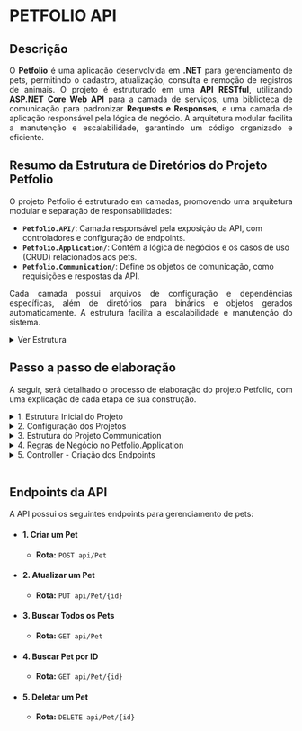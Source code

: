 # PETFOLIO API

## Descrição

<p align="justify">O <strong>Petfolio</strong> é uma aplicação desenvolvida em <strong>.NET</strong> para gerenciamento de pets, permitindo o cadastro, atualização, consulta e remoção de registros de animais. O projeto é estruturado em uma <strong>API RESTful</strong>, utilizando <strong>ASP.NET Core Web API</strong> para a camada de serviços, uma biblioteca de comunicação para padronizar <strong>Requests e Responses</strong>, e uma camada de aplicação responsável pela lógica de negócio. A arquitetura modular facilita a manutenção e escalabilidade, garantindo um código organizado e eficiente.</p> 


## Resumo da Estrutura de Diretórios do Projeto Petfolio

<p align="justify">O projeto Petfolio é estruturado em camadas, promovendo uma arquitetura modular e separação de responsabilidades:</p>

- **`Petfolio.API/`**: Camada responsável pela exposição da API, com controladores e configuração de endpoints.
- **`Petfolio.Application/`**: Contém a lógica de negócios e os casos de uso (CRUD) relacionados aos pets.
- **`Petfolio.Communication/`**: Define os objetos de comunicação, como requisições e respostas da API.

<p align="justify">Cada camada possui arquivos de configuração e dependências específicas, além de diretórios para binários e objetos gerados automaticamente. A estrutura facilita a escalabilidade e manutenção do sistema.</p>


<details>
  <summary>Ver Estrutura</summary>

  ```csharp
  Directory structure:
└── neijunio-petfolio/
    ├── Petfolio.sln
    ├── Petfolio.API/
    │   ├── appsettings.Development.json
    │   ├── appsettings.json
    │   ├── Petfolio.API.csproj
    │   ├── Petfolio.API.http
    │   ├── Program.cs
    │   ├── bin/
    │   ├── Controllers/
    │   │   └── PetController.cs
    │   ├── obj/
    │   └── Properties/
    │       └── launchSettings.json
    ├── Petfolio.Application/
    │   ├── Petfolio.Application.csproj
    │   ├── bin/
    │   ├── obj/
    │   └── UseCases/
    │       └── Pets/
    │           ├── Delete/
    │           │   └── DeletePetByIdUseCase.cs
    │           ├── GetAll/
    │           │   └── GetAllPetsUseCase.cs
    │           ├── GetById/
    │           │   └── GetPetByIdUseCase.cs
    │           ├── Register/
    │           │   └── RegisterPetUseCase.cs
    │           └── Update/
    │               └── UpdatePetUseCase.cs
    └── Petfolio.Communication/
        ├── Petfolio.Communication.csproj
        ├── bin/
        ├── Enums/
        │   └── PetType.cs
        ├── obj/
        ├── Requests/
        │   └── RequestPetJson.cs
        └── Responses/
            ├── ResponseAllPetJson.cs
            ├── ResponseErrorsJson.cs
            ├── ResponsePetJson.cs
            ├── ResponseRegisterPetJson.cs
            └── ResponseShortPetJson.cs

  ```

</details>


## Passo a passo de elaboração
<p align="justify">A seguir, será detalhado o processo de elaboração do projeto Petfolio, com uma explicação de cada etapa de sua construção.</p>

<details>
  <summary>1. Estrutura Inicial do Projeto</summary>
  
  ### Criação de uma solução:
  - Abra o Visual Studio e crie uma nova solução vazia:
  - File > New > Project > Blank Solution
  - Nomeie a solução como Petfolio.
  
  ### Adição dos projetos:
  - **Projeto API (Web API):**
    - Botão direito na solução Petfolio > Add > New Project > ASP.NET Core Web API.
    - Nomeie o projeto como Petfolio.API.
  - **Projeto Communication (para Requests e Responses):**
    - Botão direito na solução Petfolio > Add > New Project > Class Library.
    - Nomeie o projeto como Petfolio.Communication.
  - **Projeto Application (para a regra de negócios):**
    - Botão direito na solução Petfolio > Add > New Project > Class Library.
    - Nomeie o projeto como Petfolio.Application.
  </details>

<details>
  <summary>2. Configuração dos Projetos</summary>
  
  ### Definir o projeto API como startup:
  - Botão direito no projeto Petfolio.API > Set as Startup Project.
  
  ### Referências entre os projetos:
  - **Petfolio.API:**
    - Adicione referência para Petfolio.Communication e Petfolio.Application.
  - **Petfolio.Application:**
    - Adicione referência para Petfolio.Communication.
  - **Petfolio.Communication:**
    - Não precisa referenciar nenhum outro projeto.
  
  ### Criar o PetController:
  - Na pasta Controllers do Petfolio.API, crie o arquivo `PetController.cs`.
  - 
</details>

<details>
  <summary>3. Estrutura do Projeto Communication</summary>
  
  ### Criar as pastas Requests, Responses e Enums
  
  #### Estrutura e arquivos da pasta Request:
  - Crie uma pasta chamada <strong><i>Requests</i></strong>
    - Criar a classe `RequestPetJson.cs`:
   
      ```csharp
      public class RequestPetJson
      {
          public string Name { get; set; } = string.Empty; // Nome nunca vai  ser    nulo, no máximo uma string vazia
          public DateTime Birthday { get; set; }
          public PetType Type { get; set; }
      }
      ```

  #### Estrutura e arquivos da pasta Request:
  - Crie uma pasta chamada <strong><i>Responses</i></strong>
    - Criar a classe `ResponseRegisterPetJson`:
      
      ```csharp
      public class ResponseRegisterPetJson
      {
          public int Id { get; set; }
          public string Name { get; set; } = string.Empty;
      }
      ```
  
    - Criar a classe `ResponseAllPetJson`:
      
      ```csharp
      public class ResponseAllPetJson
      {
          public List<ResponseShortPetJson> Pets { get; set; } = [];
      }
      ```
  
    - Criar a classe `ResponseShortPetJson`:
      - Essa classe listará apenas as informações resumidades que deverão ser   mostradas
    
      ```csharp
      public class ResponseShortPetJson
      {
          public int Id { get; set; }
          public string Name { get; set; } = string.Empty;
          public PetType Type { get; set; }
      }
      ```
  
    - Criar a classe `ResponsePetJson`:
      
      ```csharp
      public class ResponsePetJson
      {
          public int Id { get; set; }
          public string Name { get; set; } = string.Empty; // Nome nunca vaser nulo,   no máximo uma string vazia
          public DateTime Birthday { get; set; }
          public PetType Type { get; set; }
      }
      ```
  
    - Criar a classe `ResponseErrorsJson`:
  
      ```csharp
      public class ResponseErrorsJson
      {
          public List<string> Errors { get; set; } = []; 
          // cria a lista vazia, mas não nula
          // Quando a gente instanciar a classe ResponseErrorsJson, o Errors já   receberá uma instância vazia, ficando assim, pronto para receber os   erros        
      }
      ```

  #### Estrutura e arquivos da pasta Enums:
  - Crie uma pasta chamada <strong><i>Enums</i></strong>
    - Criar a classe `PetType.cs`:
      
      ```csharp
      public enum PetType
      {
          Cat = 0,
          Dog = 1,
          Bird = 2
      }
      ```

</details>

<details>
  <summary>4. Regras de Negócio no Petfolio.Application</summary>

  ### Criar a pasta UseCase

  #### Estrutura e arquivos da pasta UseCase:
  - Crie uma pasta chamada <strong><i>Pets</i></strong>
    
    <br>
  - <strong><i>Dentro da pasta Pets: </i></strong>
  
  - Crie uma pasta chamada <strong><i>Delete</i></strong>
    - Criar a classe `DeletePetByIdUseCase.cs`:
  
      ```csharp
      public class DeletePetByIdUseCase
      {
          public void Execute(int id){
              // Regra de negócios
          }
      }
      ```

  - Crie uma pasta chamada <strong><i>GetAll</i></strong>
    - Criar a classe `GetAllPetsUseCase.cs`:
  
      ```csharp
      public class GetAllPetsUseCase
      {
          public ResponseAllPetJson Execute()
          {
              return new ResponseAllPetJson
              {
                  Pets = new List<ResponseShortPetJson>
                  {
                      new ResponseShortPetJson {
                          Id = 1,
                          Name = "Max",
                          Type = Communication.Enums.PetType.Dog
                      },
                  }
              };
          }
      }
      ```
 
  - Crie uma pasta chamada <strong><i>GetById</i></strong>
    - Criar a classe `GetPetByIdUseCase.cs`:
    
      ```csharp
      public class GetPetByIdUseCase
      {
          public ResponsePetJson Execute(int id){
              return new ResponsePetJson{
                  Id = id,
                  Name = "Luna",
                  Type = Communication.Enums.PetType.Dog,
                  Birthday = new DateTime(year: 2022, month: 01, day: 01)
              };
          }
      }
      ```
    
  - Crie uma pasta chamada <strong><i>Register</i></strong>
    - Criar a classe `RegisterPetUseCase.cs`:
    
      ```csharp
      public class RegisterPetUseCase
      {
          public ResponseRegisterPetJson Execute(RequestPetJson request)
          {
              return new ResponseRegisterPetJson
              {
                  Id = 1,
                  Name = request.Name,
              };
          }
      }
      ```

  - Crie uma pasta chamada <strong><i>Update</i></strong>
    - Criar a classe `UpdatePetUseCase.cs`:
    
      ```csharp
      public class UpdatePetUseCase
      {
          public void Execute(int id, RequestPetJson request)
          {
            // Lógica de atualização fictícia
          }
      }
      ```
</details>

<details>
  <summary>5. Controller - Criação dos Endpoints</summary>

  #### Endpoint POST - Criar um Pet
  - Dentro de PetController, crie o endpoint POST para cadastrar um novo pet.
  - Deverá ser passado os seguintes ProducesType: 
    - ProducesType com typeof referenciando a classe ResponseRegisterPetJson, e um status 201 de Created
    - ProducesType com typeof referenciando a classe ResponseErrorsJson, e um status 400 de BadRequest
  
      ```csharp
      [HttpPost]
      [ProducesResponseType(typeof(ResponseRegisterPetJson), StatusCodes.Status201Created)]
      [ProducesResponseType(typeof(ResponseErrorsJson), StatusCodes.Status400BadRequest)]
      public IActionResult Register([FromBody] RequestPetJson request)
      {
          var useCase = new RegisterPetUseCase(); // Cria uma instância direcionada   para a classe RegisterPetUseCase
  
          var response = useCase.Execute(request); // dentro da classe   RegisterPetUseCase, acessa a função com nome Execute(), passando para ela   o parâmetro request
  
          return Created(string.Empty, response); // a função Created sempre retorna   dois parâmetros, então para evitar conflitos, sempre passar o primeiro   parâmetro como strng.Empty
      }
      ```
  <br>

  #### Endpoint PUT - Atualizar Pet
  - No PetController, crie o endpoint PUT para editar um pet.
  - Obrigatório o uso do Route para inserir o id na rota
  - Como parâmetros da função devemos passar o id pelo FromRoute, e a RequestPetJson, que contém todos os campos esperados, pelo FromBody
  - Deverá ser passado os seguintes ProducesType:
    - status 204 de NoContent, para uma requisição que deu sucesso mas não retorna dados
    - ProducesType com typeof referenciando a classe ResponseErrorsJson, e um status 400 de BadRequest

      ```csharp
      [HttpPut]
      [Route("{id}")]
      [ProducesResponseType(StatusCodes.Status204NoContent)]
      [ProducesResponseType(typeof(ResponseErrorsJson), StatusCodes.Status400BadRequest)]
      public IActionResult Update([FromRoute] int id, [FromBody] RequestPetJson request)
      {
          var useCase = new UpdatePetUseCase();

          useCase.Execute(id, request);
          // dentro da classe UpdatePetUseCase, acessa a função com nome Execut(),    passando para ela o parâmetro id e request

          return NoContent();
      }
      ```

  <br>

  #### Endpoint GET - Buscar Todos os Pets
  - Crie um endpoint GET para listar todos os pets.
  - Deverá ser passado os seguintes ProducesType:
    - ProducesType com typeof referenciando a classe ResponseAllPetJson, e um status 200 (OK)
    - status 204 de NoContent, para uma requisição que deu sucesso mas não retorna dados
  
      ```csharp
      [HttpGet]
      [ProducesResponseType(typeof(ResponseAllPetJson), StatusCodes.Status200OK)]
      [ProducesResponseType(StatusCodes.Status204NoContent)]
      public IActionResult GetAll()
      {
          var useCase = new GetAllPetsUseCase();
  
          var response = useCase.Execute(); // dentro da classe ResponseAllPetJson,   acessa a função com nome Execute()
  
          if (response.Pets.Any())
          {
              return Ok(response);
          }
  
          return NoContent();
      }
      ```

  <br>

  #### Endpoint GET - Buscar Pet por ID
  - Crie o endpoint GET para buscar um pet específico por ID.
  - Deverá ser passado os seguintes ProducesType:
    - ProducesType com typeof referenciando a classe ResponsePetJson, e um status 200 (OK)
    - ProducesType com typeof referenciando a classe ResponseErrorsJson, e status 404 de NotFound
  
      ```csharp
      [HttpGet]
      [Route("{id}")]
      [ProducesResponseType(typeof(ResponsePetJson), StatusCodes.Status200OK)]
      [ProducesResponseType(typeof(ResponseErrorsJson), StatusCodes.Status404NotFound)]
      public IActionResult GetById(int id)
      {
          var useCase = new GetPetByIdUseCase();
  
          var response = useCase.Execute(id); // dentro da classe ResponsePetJson,   acessa a função com nome Execute(), passando para ela o parâmetro id
  
          return Ok(response);
      }
      ```

  <br>

  #### Endpoint DELETE - Deletar Pet
  - Crie o endpoint DELETE para remover um pet.
  - Deverá ser passado os seguintes ProducesType:
    - status 204 (NoContent), para quand a requisição da sucesso mas não retorna dados
    - ProducesType com typeof referenciando a classe ResponseErrorsJson, e status 404 de NotFound

      ```csharp
      [HttpDelete]
      [Route("{id}")]
      [ProducesResponseType(StatusCodes.Status204NoContent)]
      [ProducesResponseType(typeof(ResponseErrorsJson), StatusCodes.Status404NotFound)]
      public IActionResult Delete(int id)
      {
        var useCase = new DeletePetByIdUseCase();

        useCase.Execute(id);

        return NoContent();
      }
      ```    
</details>
<br>

## Endpoints da API

A API possui os seguintes endpoints para gerenciamento de pets:

- #### 1. Criar um Pet
  - **Rota:** `POST api/Pet`

- #### 2. Atualizar um Pet
  - **Rota:** `PUT api/Pet/{id}`

- #### 3. Buscar Todos os Pets
  - **Rota:** `GET api/Pet`

- #### 4. Buscar Pet por ID
  - **Rota:** `GET api/Pet/{id}`

- #### 5. Deletar um Pet
  - **Rota:** `DELETE api/Pet/{id}`


